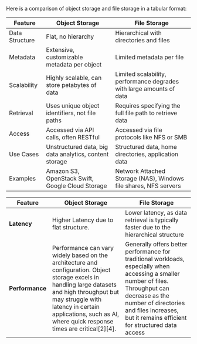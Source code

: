 Here is a comparison of object storage and file storage in a tabular format:

| Feature | Object Storage | File Storage |
|---------|----------------|--------------|
| Data Structure | Flat, no hierarchy | Hierarchical with directories and files |
| Metadata | Extensive, customizable metadata per object | Limited metadata per file |
| Scalability | Highly scalable, can store petabytes of data | Limited scalability, performance degrades with large amounts of data |
| Retrieval | Uses unique object identifiers, not file paths | Requires specifying the full file path to retrieve data |
| Access | Accessed via API calls, often RESTful | Accessed via file protocols like NFS or SMB |
| Use Cases | Unstructured data, big data analytics, content storage | Structured data, home directories, application data |
| Examples | Amazon S3, OpenStack Swift, Google Cloud Storage | Network Attached Storage (NAS), Windows file shares, NFS servers |


| Feature       | Object Storage                                     | File Storage                                     |
|---------------|---------------------------------------------------|-------------------------------------------------|
| **Latency**   | Higher Latency due to flat structure. | Lower latency, as data retrieval is typically faster due to the hierarchical structure
| **Performance** | Performance can vary widely based on the architecture and configuration. Object storage excels in handling large datasets and high throughput but may struggle with latency in certain applications, such as AI, where quick response times are critical[2][4]. | Generally offers better performance for traditional workloads, especially when accessing a smaller number of files. Throughput can decrease as the number of directories and files increases, but it remains efficient for structured data access |
